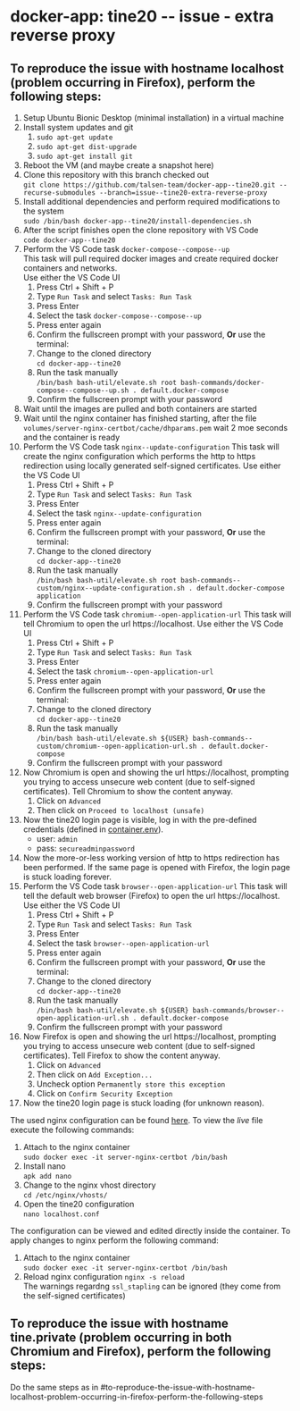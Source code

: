 # docker-app: tine20 -- issue - extra reverse proxy

## To reproduce the issue with hostname **localhost** (problem occurring in Firefox), perform the following steps:

1. Setup Ubuntu Bionic Desktop (minimal installation) in a virtual machine
2. Install system updates and git   
   1. `sudo apt-get update`  
   2. `sudo apt-get dist-upgrade`
   3. `sudo apt-get install git`
3. Reboot the VM (and maybe create a snapshot here)
4. Clone this repository with this branch checked out  
   `git clone https://github.com/talsen-team/docker-app--tine20.git --recurse-submodules --branch=issue--tine20-extra-reverse-proxy`
5. Install additional dependencies and perform required modifications to the system  
   `sudo /bin/bash docker-app--tine20/install-dependencies.sh`
6. After the script finishes open the clone repository with VS Code  
   `code docker-app--tine20`
7. Perform the VS Code task `docker-compose--compose--up`  
   This task will pull required docker images and create required docker containers and networks.  
   Use either the VS Code UI  
   1. Press Ctrl + Shift + P
   2. Type `Run Task` and select `Tasks: Run Task`
   3. Press Enter
   4. Select the task `docker-compose--compose--up`
   5. Press enter again 
   6. Confirm the fullscreen prompt with your password, **Or** use the terminal:  
   1. Change to the cloned directory  
      `cd docker-app--tine20`
   2. Run the task manually  
      `/bin/bash bash-util/elevate.sh root bash-commands/docker-compose--compose--up.sh . default.docker-compose`
   3. Confirm the fullscreen prompt with your password
8. Wait until the images are pulled and both containers are started
9. Wait until the nginx container has finished starting, after the file `volumes/server-nginx-certbot/cache/dhparams.pem` wait 2 moe seconds and the container is ready
10. Perform the VS Code task `nginx--update-configuration`
    This task will create the nginx configuration which performs the http to https redirection using locally generated self-signed certificates.
    Use either the VS Code UI  
    1. Press Ctrl + Shift + P
    2. Type `Run Task` and select `Tasks: Run Task`
    3. Press Enter
    4. Select the task `nginx--update-configuration`
    5. Press enter again 
    6. Confirm the fullscreen prompt with your password, **Or** use the terminal:  
    1. Change to the cloned directory  
       `cd docker-app--tine20`
    2. Run the task manually  
       `/bin/bash bash-util/elevate.sh root bash-commands--custom/nginx--update-configuration.sh . default.docker-compose application`
    3. Confirm the fullscreen prompt with your password
11. Perform the VS Code task `chromium--open-application-url`
    This task will tell Chromium to open the url https://localhost.
    Use either the VS Code UI  
    1. Press Ctrl + Shift + P
    2. Type `Run Task` and select `Tasks: Run Task`
    3. Press Enter
    4. Select the task `chromium--open-application-url`
    5. Press enter again 
    6. Confirm the fullscreen prompt with your password, **Or** use the terminal:  
    1. Change to the cloned directory  
       `cd docker-app--tine20`
    2. Run the task manually  
       `/bin/bash bash-util/elevate.sh ${USER} bash-commands--custom/chromium--open-application-url.sh . default.docker-compose`
    3. Confirm the fullscreen prompt with your password
12. Now Chromium is open and showing the url https://localhost, prompting you trying to access unsecure web content (due to self-signed certificates). Tell Chromium to show the content anyway.
    1. Click on `Advanced`
    2. Then click on `Proceed to localhost (unsafe)`
13. Now the tine20 login page is visible, log in with the pre-defined credentials (defined in [container.env](container.env)).
    - user: `admin`
    - pass: `secureadminpassword`
14. Now the more-or-less working version of http to https redirection has been performed. If the same page is opened with Firefox, the login page is stuck loading forever.
15. Perform the VS Code task `browser--open-application-url`
    This task will tell the default web browser (Firefox) to open the url https://localhost.
    Use either the VS Code UI  
    1. Press Ctrl + Shift + P
    2. Type `Run Task` and select `Tasks: Run Task`
    3. Press Enter
    4. Select the task `browser--open-application-url`
    5. Press enter again 
    6. Confirm the fullscreen prompt with your password, **Or** use the terminal:  
    1. Change to the cloned directory  
       `cd docker-app--tine20`
    2. Run the task manually  
       `/bin/bash bash-util/elevate.sh ${USER} bash-commands/browser--open-application-url.sh . default.docker-compose`
    3. Confirm the fullscreen prompt with your password
16. Now Firefox is open and showing the url https://localhost, prompting you trying to access unsecure web content (due to self-signed certificates). Tell Firefox to show the content anyway.
    1. Click on `Advanced`
    2. Then click on `Add Exception...`
    3. Uncheck option `Permanently store this exception`
    4. Click on `Confirm Security Exception`
17. Now the tine20 login page is stuck loading (for unknown reason).

The used nginx configuration can be found [here](https://github.com/talsen-team/docker-nginx-certbot/blob/master/docker/server-nginx-certbot/rootfs/templates/vhost.template.conf).
To view the *live* file execute the following commands:

1. Attach to the nginx container  
   `sudo docker exec -it server-nginx-certbot /bin/bash`
2. Install nano  
   `apk add nano`
3. Change to the nginx vhost directory  
   `cd /etc/nginx/vhosts/`
4. Open the tine20 configuration  
   `nano localhost.conf`

The configuration can be viewed and edited directly inside the container.
To apply changes to nginx perform the following command:

1. Attach to the nginx container  
   `sudo docker exec -it server-nginx-certbot /bin/bash`
2. Reload nginx configuration
   `nginx -s reload`  
   The warnings regardng `ssl_stapling` can be ignored (they come from the self-signed certificates)

## To reproduce the issue with hostname **tine.private** (problem occurring in both Chromium and Firefox), perform the following steps:

Do the same steps as in #to-reproduce-the-issue-with-hostname-localhost-problem-occurring-in-firefox-perform-the-following-steps
